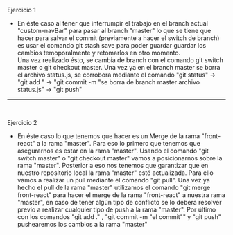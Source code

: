 Ejercicio 1 <br>
* En éste caso al tener que interrumpir el trabajo en el branch actual "custom-navBar" para pasar al branch "master" lo que se tiene que hacer para salvar el commit (previamente a hacer el switch de branch) es usar el comando <bold>git stash save</bold> para poder guardar guardar los cambios temoporalmente y retomarlos en otro momento. <br>
Una vez realizado ésto, se cambia de branch con el comando <bold>git switch master o  git checkout master</bold>. Una vez ya en el branch master se borra el archivo status.js, se corrobora mediante el comando "git status" -> "git add " -> "git commit -m "se borra de branch master archivo status.js" -> "git push" <br>

---------------------------------------------------------------
<br>

Ejercicio 2 <br>
* En éste caso lo que tenemos que hacer es un Merge de la rama "front-react" a la rama "master". Para eso lo primero que tenemos que asegurarnos es estar en la rama "master". Usando el comando "git switch master" o "git checkout master" vamos a posicionarnos sobre la rama "master".  Posterior a eso nos tenemos que garantizar que en nuestro repositorio local la rama "master" esté actualizada. Para ello vamos a realizar un pull mediante el comando "git pull".  Una vez ya hecho el pull de la rama "master" utilizamos el comando "git merge front-react" para hacer el merge de la rama "front-react" a nuestra rama "master", en caso de tener algún tipo de conflicto se lo debera resolver previo a realizar cualquier tipo de push a la rama "master". Por último con los comandos "git add ." , "git commit -m "el commit"" y "git push" pushearemos los cambios a la rama "master"